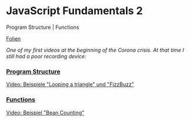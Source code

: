 # JavaScript Fundamentals 2

Program Structure | Functions

[Folien](https://docs.google.com/presentation/d/1WR8R30T6Gju10VV5gWfB_i6e-GMbdhBatiQ820MkGow/edit?usp=sharing)

*One of my first videos at the beginning of the Corona crisis. At that time I still had a poor recording device:*

### [Program Structure](https://eloquentjavascript.net/02_program_structure.html)

[Video: Beispiele "Looping a triangle" und "FizzBuzz"](https://www.youtube.com/watch?v=Q0rqwNPla3Q&feature=youtu.be)

### [Functions](https://eloquentjavascript.net/03_functions.html)

[Video: Beispiel "Bean Counting"](https://www.youtube.com/watch?v=7yix811I9So&feature=youtu.be)